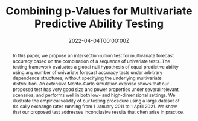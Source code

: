 ---
title: Combining p-Values for Multivariate Predictive Ability Testing

# Authors
# If you created a profile for a user (e.g. the default `admin` user), write the username (folder name) here 
# and it will be replaced with their full name and linked to their profile.
authors:
- admin
- Giovanni Urga

# Author notes (optional)
#author_notes:
#- "Equal contribution"
#- "Equal contribution"

date: "2022-04-04T00:00:00Z"
doi: ""

# Publication name and optional abbreviated publication name.
publication: Journal of Business and Economic Statistics
publication_short: 

# Publication type.
# Legend: 0 = Uncategorized; 1 = Conference paper; 2 = Journal article;
# 3 = Preprint / Working Paper; 4 = Report; 5 = Book; 6 = Book section;
# 7 = Thesis; 8 = Patent
publication_types: ["2"]

tags: 
- Forecasting

abstract: In this paper, we propose an intersection-union test for multivariate forecast accuracy based on the combination of a sequence of univariate tests. The testing framework evaluates a global null hypothesis of equal predictive ability using any number of univariate forecast accuracy tests under arbitrary dependence structures, without specifying the underlying multivariate distribution. An extensive Monte-Carlo simulation exercise shows that our proposed test has very good size and power properties under several relevant scenarios, and performs well in both low- and high-dimensional settings. We illustrate the empirical validity of our testing procedure using a large dataset of 84 daily exchange rates running from 1 January 2011 to 1 April 2021. We show that our proposed test addresses inconclusive results that often arise in practice.

# Summary. An optional shortened abstract.
#summary: Lorem ipsum dolor sit amet, consectetur adipiscing elit. Duis posuere tellus ac convallis placerat. Proin tincidunt magna sed ex sollicitudin condimentum.

# Display this page in the Featured widget?
featured: false

# Custom links (uncomment lines below)
links:
 - name: DOI
   url: https://doi.org/10.1080/07350015.2022.2067545
 

url_pdf: 'https://papers.ssrn.com/sol3/papers.cfm?abstract_id=4075867#'
url_code: 'https://github.com/larsspreng/SU_JBES'
url_dataset: ''
url_poster: ''
url_project: ''
url_slides: ''
url_source: ''
url_video: ''

# Slides (optional).
#   Associate this project with Markdown slides.
#   Simply enter your slide deck's filename without extension.
#   E.g. `slides = "example-slides"` references `content/slides/example-slides.md`.
#   Otherwise, set `slides = ""`.
slides: ""
---